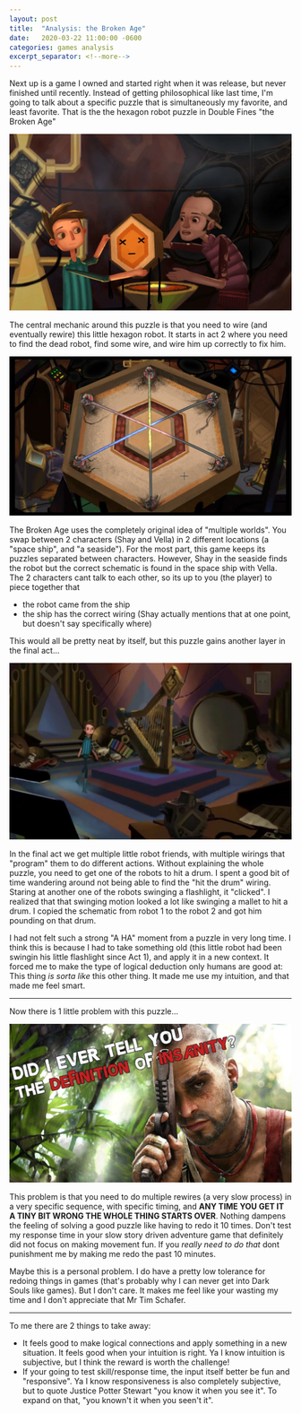 ```yaml
---
layout: post
title:  "Analysis: the Broken Age"
date:   2020-03-22 11:00:00 -0600
categories: games analysis
excerpt_separator: <!--more-->
---
```


Next up is a game I owned and started right when it was release, but never finished until recently. Instead of getting philosophical like last time, I'm going to talk about a specific puzzle that is simultaneously my favorite, and least favorite. That is the the hexagon robot puzzle in Double Fines "the Broken Age"

<!--more-->

![brokenage](/assets/images/brokenage_1.jpg)

The central mechanic around this puzzle is that you need to wire (and eventually rewire) this little hexagon robot. It starts in act 2 where you need to find the dead robot, find some wire, and wire him up correctly to fix him. 

![brokenage2](/assets/images/brokenage_2.jpg)

The Broken Age uses the completely original idea of "multiple worlds". You swap between 2 characters (Shay and Vella) in 2 different locations (a "space ship", and "a seaside"). For the most part, this game keeps its puzzles separated between characters. However, Shay in the seaside finds the robot but the correct schematic is found in the space ship with Vella. The 2 characters cant talk to each other, so its up to you (the player) to piece together that 

- the robot came from the ship
- the ship has the correct wiring (Shay actually mentions that at one point, but doesn't say specifically where) 

This would all be pretty neat by itself, but this puzzle gains another layer in the final act...

![brokenage3](/assets/images/brokenage_3.jpg)

In the final act we get multiple little robot friends, with multiple wirings that "program" them to do different actions. Without explaining the whole puzzle, you need to get one of the robots to hit a drum. I spent a good bit of time wandering around not being able to find the "hit the drum" wiring. Staring at another one of the robots swinging a flashlight, it "clicked". I realized that that swinging motion looked a lot like swinging a mallet to hit a drum. I copied the schematic from robot 1 to the robot 2 and got him pounding on that drum. 

I had not felt such a strong "A HA" moment from a puzzle in very long time. I think this is because I had to take something old (this little robot had been swingin his little flashlight since Act 1), and apply it in a new context. It forced me to make the type of logical deduction only humans are good at: This thing _is sorta like_ this other thing. It made me use my intuition, and that made me feel smart.

---

Now there is 1 little problem with this puzzle...

![insanity](/assets/images/brokenage_4.jpg)

This problem is that you need to do multiple rewires (a very slow process) in a very specific sequence, with specific timing, and __ANY TIME YOU GET IT A TINY BIT WRONG THE WHOLE THING STARTS OVER__. Nothing dampens the feeling of solving a good puzzle like having to redo it 10 times. Don't test my response time in your slow story driven adventure game that definitely did not focus on making movement fun. If you _really need to do that_ dont punishment me by making me redo the past 10 minutes.

Maybe this is a personal problem. I do have a pretty low tolerance for redoing things in games (that's probably why I can never get into Dark Souls like games). But I don't care. It makes me feel like your wasting my time and I don't appreciate that Mr Tim Schafer. 

---

To me there are 2 things to take away:
- It feels good to make logical connections and apply something in a new situation. It feels good when your intuition is right. Ya I know intuition is subjective, but I think the reward is worth the challenge!
- If your going to test skill/response time, the input itself better be fun and "responsive". Ya I know responsiveness is also completely subjective, but to quote Justice Potter Stewart "you know it when you see it". To expand on that, "you known't it when you seen't it". 


